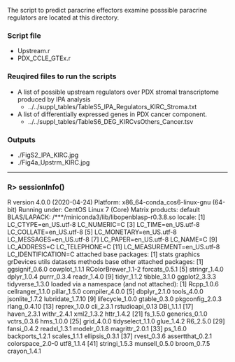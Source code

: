 The script to predict paracrine effectors examine posssible paracrine regulators are located at this directory.

### Script file
- Upstream.r
- PDX_CCLE_GTEx.r

### Reuqired files to run the scripts
- A list of possible upstream regulators over PDX stromal transcriptome produced by IPA analysis 
  - ../../suppl_tables/TableS5_IPA_Regulators_KIRC_Stroma.txt
- A list of differentially expressed genes in PDX cancer component.
  - ../../suppl_tables/TableS6_DEG_KIRCvsOthers_Cancer.tsv

### Outputs
- ./FigS2_IPA_KIRC.jpg
- ./Fig4a_Upstrm_KIRC.jpg

--------------------------------------------------
### R> sessionInfo()
R version 4.0.0 (2020-04-24)
Platform: x86_64-conda_cos6-linux-gnu (64-bit)
Running under: CentOS Linux 7 (Core)
Matrix products: default
BLAS/LAPACK: /***/miniconda3/lib/libopenblasp-r0.3.8.so
locale:
 [1] LC_CTYPE=en_US.utf-8       LC_NUMERIC=C
 [3] LC_TIME=en_US.utf-8        LC_COLLATE=en_US.utf-8
 [5] LC_MONETARY=en_US.utf-8    LC_MESSAGES=en_US.utf-8
 [7] LC_PAPER=en_US.utf-8       LC_NAME=C
 [9] LC_ADDRESS=C               LC_TELEPHONE=C
[11] LC_MEASUREMENT=en_US.utf-8 LC_IDENTIFICATION=C
attached base packages:
[1] stats     graphics  grDevices utils     datasets  methods   base
other attached packages:
 [1] ggsignif_0.6.0     cowplot_1.1.1      RColorBrewer_1.1-2 forcats_0.5.1
 [5] stringr_1.4.0      dplyr_1.0.4        purrr_0.3.4        readr_1.4.0
 [9] tidyr_1.1.2        tibble_3.1.0       ggplot2_3.3.3      tidyverse_1.3.0
loaded via a namespace (and not attached):
 [1] Rcpp_1.0.6       cellranger_1.1.0 pillar_1.5.0     compiler_4.0.0
 [5] dbplyr_2.1.0     tools_4.0.0      jsonlite_1.7.2   lubridate_1.7.10
 [9] lifecycle_1.0.0  gtable_0.3.0     pkgconfig_2.0.3  rlang_0.4.10
[13] reprex_1.0.0     cli_2.3.1        rstudioapi_0.13  DBI_1.1.1
[17] haven_2.3.1      withr_2.4.1      xml2_1.3.2       httr_1.4.2
[21] fs_1.5.0         generics_0.1.0   vctrs_0.3.6      hms_1.0.0
[25] grid_4.0.0       tidyselect_1.1.0 glue_1.4.2       R6_2.5.0
[29] fansi_0.4.2      readxl_1.3.1     modelr_0.1.8     magrittr_2.0.1
[33] ps_1.6.0         backports_1.2.1  scales_1.1.1     ellipsis_0.3.1
[37] rvest_0.3.6      assertthat_0.2.1 colorspace_2.0-0 utf8_1.1.4
[41] stringi_1.5.3    munsell_0.5.0    broom_0.7.5      crayon_1.4.1